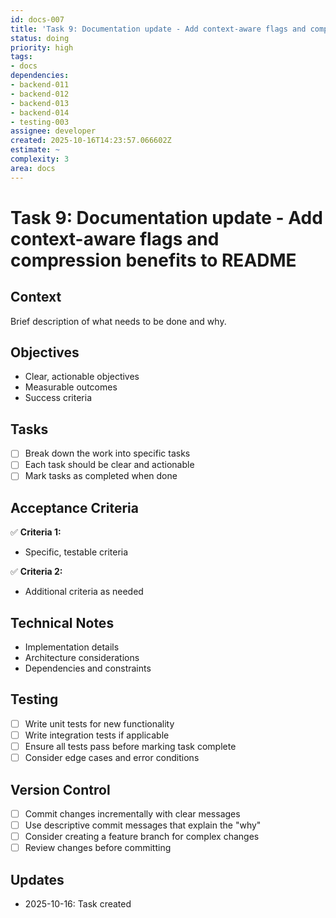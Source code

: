 ```yaml
---
id: docs-007
title: 'Task 9: Documentation update - Add context-aware flags and compression benefits to README'
status: doing
priority: high
tags:
- docs
dependencies:
- backend-011
- backend-012
- backend-013
- backend-014
- testing-003
assignee: developer
created: 2025-10-16T14:23:57.066602Z
estimate: ~
complexity: 3
area: docs
---
```


# Task 9: Documentation update - Add context-aware flags and compression benefits to README

## Context
Brief description of what needs to be done and why.

## Objectives
- Clear, actionable objectives
- Measurable outcomes
- Success criteria

## Tasks
- [ ] Break down the work into specific tasks
- [ ] Each task should be clear and actionable
- [ ] Mark tasks as completed when done

## Acceptance Criteria
✅ **Criteria 1:**
- Specific, testable criteria

✅ **Criteria 2:**
- Additional criteria as needed

## Technical Notes
- Implementation details
- Architecture considerations
- Dependencies and constraints

## Testing
- [ ] Write unit tests for new functionality
- [ ] Write integration tests if applicable
- [ ] Ensure all tests pass before marking task complete
- [ ] Consider edge cases and error conditions

## Version Control
- [ ] Commit changes incrementally with clear messages
- [ ] Use descriptive commit messages that explain the "why"
- [ ] Consider creating a feature branch for complex changes
- [ ] Review changes before committing

## Updates
- 2025-10-16: Task created